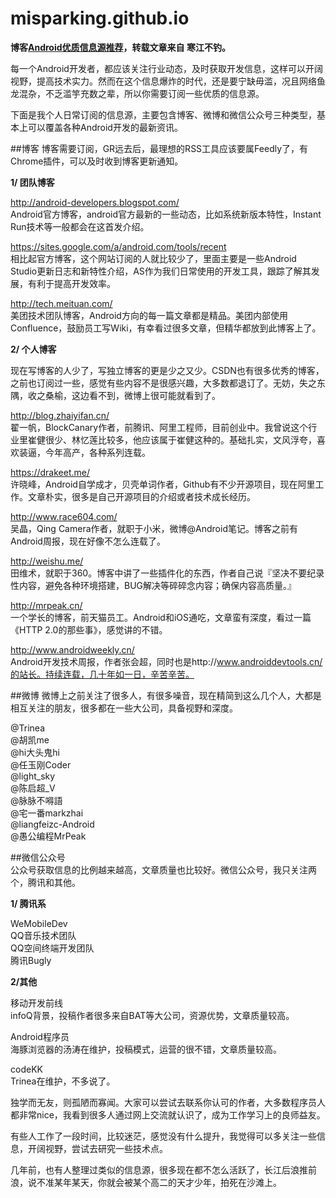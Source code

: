 # misparking.github.io
**博客[Android优质信息源推荐](http://mp.weixin.qq.com/s?__biz=MzA5OTMxMjQzMw==&mid=2648112515&idx=1&sn=0ca7dc7a64a8b4ff49d3c37c137d907e&scene=0#wechat_redirect)，转载文章来自 寒江不钓。**    

每一个Android开发者，都应该关注行业动态，及时获取开发信息，这样可以开阔视野，提高技术实力。然而在这个信息爆炸的时代，还是要宁缺毋滥，况且网络鱼龙混杂，不乏滥竽充数之辈，所以你需要订阅一些优质的信息源。

下面是我个人日常订阅的信息源，主要包含博客、微博和微信公众号三种类型，基本上可以覆盖各种Android开发的最新资讯。

##博客
博客需要订阅，GR远去后，最理想的RSS工具应该要属Feedly了，有Chrome插件，可以及时收到博客更新通知。

**1/ 团队博客**

http://android-developers.blogspot.com/  
Android官方博客，android官方最新的一些动态，比如系统新版本特性，Instant Run技术等一般都会在这首发介绍。

https://sites.google.com/a/android.com/tools/recent  
相比起官方博客，这个网站订阅的人就比较少了，里面主要是一些Android Studio更新日志和新特性介绍，AS作为我们日常使用的开发工具，跟踪了解其发展，有利于提高开发效率。

http://tech.meituan.com/  
美团技术团队博客，Android方向的每一篇文章都是精品。美团内部使用Confluence，鼓励员工写Wiki，有幸看过很多文章，但精华都放到此博客上了。

**2/ 个人博客**

现在写博客的人少了，写独立博客的更是少之又少。CSDN也有很多优秀的博客，之前也订阅过一些，感觉有些内容不是很感兴趣，大多数都退订了。无妨，失之东隅，收之桑榆，这边看不到，微博上很可能就看到了。

http://blog.zhaiyifan.cn/  
翟一帆，BlockCanary作者，前腾讯、阿里工程师，目前创业中。我曾说这个行业里崔健很少、林忆莲比较多，他应该属于崔健这种的。基础扎实，文风浮夸，喜欢装逼，今年高产，各种系列连载。

https://drakeet.me/  
许晓峰，Android自学成才，贝壳单词作者，Github有不少开源项目，现在阿里工作。文章朴实，很多是自己开源项目的介绍或者技术成长经历。

http://www.race604.com/  
吴晶，Qing Camera作者，就职于小米，微博@Android笔记。博客之前有Android周报，现在好像不怎么连载了。

http://weishu.me/  
田维术，就职于360。博客中讲了一些插件化的东西，作者自己说『坚决不要纪录性内容，避免各种环境搭建，BUG解决等碎碎念内容；确保内容高质量。』

http://mrpeak.cn/  
一个学长的博客，前天猫员工。Android和iOS通吃，文章蛮有深度，看过一篇《HTTP 2.0的那些事》，感觉讲的不错。 

http://www.androidweekly.cn/  
Android开发技术周报，作者张会超，同时也是http://www.androiddevtools.cn/的站长。持续连载，几十年如一日，辛苦辛苦。

##微博
微博上之前关注了很多人，有很多噪音，现在精简到这么几个人，大都是相互关注的朋友，很多都在一些大公司，具备视野和深度。

@Trinea  
@胡凯me  
@hi大头鬼hi  
@任玉刚Coder  
@light_sky  
@陈启超_V  
@脉脉不嘚語  
@宅一番markzhai  
@liangfeizc-Android  
@愚公编程MrPeak 
 
##微信公众号  
公众号获取信息的比例越来越高，文章质量也比较好。微信公众号，我只关注两个，腾讯和其他。

**1/ 腾讯系**

WeMobileDev  
QQ音乐技术团队  
QQ空间终端开发团队  
腾讯Bugly
  
**2/其他**

移动开发前线  
infoQ背景，投稿作者很多来自BAT等大公司，资源优势，文章质量较高。

Android程序员  
海豚浏览器的汤涛在维护，投稿模式，运营的很不错，文章质量较高。

codeKK  
Trinea在维护，不多说了。

独学而无友，则孤陋而寡闻。大家可以尝试去联系你认可的作者，大多数程序员人都非常nice，我看到很多人通过网上交流就认识了，成为工作学习上的良师益友。

有些人工作了一段时间，比较迷茫，感觉没有什么提升，我觉得可以多关注一些信息，开阔视野，尝试去研究一些技术点。

几年前，也有人整理过类似的信息源，很多现在都不怎么活跃了，长江后浪推前浪，说不准某年某天，你就会被某个高二的天才少年，拍死在沙滩上。
